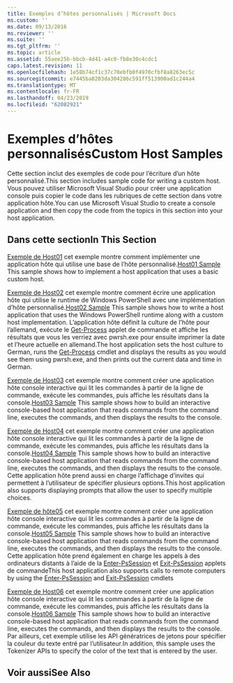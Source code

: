 ```yaml
---
title: Exemples d’hôtes personnalisés | Microsoft Docs
ms.custom: ''
ms.date: 09/13/2016
ms.reviewer: ''
ms.suite: ''
ms.tgt_pltfrm: ''
ms.topic: article
ms.assetid: 55aee25b-bbcb-4d41-a4c0-fb8e30c4cdc1
caps.latest.revision: 11
ms.openlocfilehash: 1e58b74cf1c37c70ebfb0f4970cfbf8a8263ec5c
ms.sourcegitcommit: e7445ba8203da304286c591ff513900ad1c244a4
ms.translationtype: MT
ms.contentlocale: fr-FR
ms.lasthandoff: 04/23/2019
ms.locfileid: "62082921"
---
```

# <a name="custom-host-samples"></a><span data-ttu-id="f7680-102">Exemples d’hôtes personnalisés</span><span class="sxs-lookup"><span data-stu-id="f7680-102">Custom Host Samples</span></span>

<span data-ttu-id="f7680-103">Cette section inclut des exemples de code pour l’écriture d’un hôte personnalisé.</span><span class="sxs-lookup"><span data-stu-id="f7680-103">This section includes sample code for writing a custom host.</span></span> <span data-ttu-id="f7680-104">Vous pouvez utiliser Microsoft Visual Studio pour créer une application console puis copier le code dans les rubriques de cette section dans votre application hôte.</span><span class="sxs-lookup"><span data-stu-id="f7680-104">You can use Microsoft Visual Studio to create a console application and then copy the code from the topics in this section into your host application.</span></span>

## <a name="in-this-section"></a><span data-ttu-id="f7680-105">Dans cette section</span><span class="sxs-lookup"><span data-stu-id="f7680-105">In This Section</span></span>

 <span data-ttu-id="f7680-106">[Exemple de Host01](./host01-sample.md) cet exemple montre comment implémenter une application hôte qui utilise une base de l’hôte personnalisé.</span><span class="sxs-lookup"><span data-stu-id="f7680-106">[Host01 Sample](./host01-sample.md) This sample shows how to implement a host application that uses a basic custom host.</span></span>

 <span data-ttu-id="f7680-107">[Exemple de Host02](./host02-sample.md) cet exemple montre comment écrire une application hôte qui utilise le runtime de Windows PowerShell avec une implémentation d’hôte personnalisé.</span><span class="sxs-lookup"><span data-stu-id="f7680-107">[Host02 Sample](./host02-sample.md) This sample shows how to write a host application that uses the Windows PowerShell runtime along with a custom host implementation.</span></span> <span data-ttu-id="f7680-108">L’application hôte définit la culture de l’hôte pour l’allemand, exécute le [Get-Process](/powershell/module/Microsoft.PowerShell.Management/Get-Process) applet de commande et affiche les résultats que vous les verriez avec pwrsh.exe pour ensuite imprimer la date et l’heure actuelle en allemand.</span><span class="sxs-lookup"><span data-stu-id="f7680-108">The host application sets the host culture to German, runs the [Get-Process](/powershell/module/Microsoft.PowerShell.Management/Get-Process) cmdlet and displays the results as you would see them using pwrsh.exe, and then prints out the current data and time in German.</span></span>

 <span data-ttu-id="f7680-109">[Exemple de Host03](./host03-sample.md) cet exemple montre comment créer une application hôte console interactive qui lit les commandes à partir de la ligne de commande, exécute les commandes, puis affiche les résultats dans la console.</span><span class="sxs-lookup"><span data-stu-id="f7680-109">[Host03 Sample](./host03-sample.md) This sample shows how to build an interactive console-based host application that reads commands from the command line, executes the commands, and then displays the results to the console.</span></span>

 <span data-ttu-id="f7680-110">[Exemple de Host04](./host04-sample.md) cet exemple montre comment créer une application hôte console interactive qui lit les commandes à partir de la ligne de commande, exécute les commandes, puis affiche les résultats dans la console.</span><span class="sxs-lookup"><span data-stu-id="f7680-110">[Host04 Sample](./host04-sample.md) This sample shows how to build an interactive console-based host application that reads commands from the command line, executes the commands, and then displays the results to the console.</span></span> <span data-ttu-id="f7680-111">Cette application hôte prend aussi en charge l’affichage d’invites qui permettent à l’utilisateur de spécifier plusieurs options.</span><span class="sxs-lookup"><span data-stu-id="f7680-111">This host application also supports displaying prompts that allow the user to specify multiple choices.</span></span>

 <span data-ttu-id="f7680-112">[Exemple de hôte05](./host05-sample.md) cet exemple montre comment créer une application hôte console interactive qui lit les commandes à partir de la ligne de commande, exécute les commandes, puis affiche les résultats dans la console.</span><span class="sxs-lookup"><span data-stu-id="f7680-112">[Host05 Sample](./host05-sample.md) This sample shows how to build an interactive console-based host application that reads commands from the command line, executes the commands, and then displays the results to the console.</span></span> <span data-ttu-id="f7680-113">Cette application hôte prend également en charge les appels à des ordinateurs distants à l’aide de la [Enter-PsSession](/powershell/module/Microsoft.PowerShell.Core/Enter-PSSession) et [Exit-PsSession](/powershell/module/Microsoft.PowerShell.Core/Exit-PSSession) applets de commande</span><span class="sxs-lookup"><span data-stu-id="f7680-113">This host application also supports calls to remote computers by using the [Enter-PsSession](/powershell/module/Microsoft.PowerShell.Core/Enter-PSSession) and [Exit-PsSession](/powershell/module/Microsoft.PowerShell.Core/Exit-PSSession) cmdlets</span></span>

 <span data-ttu-id="f7680-114">[Exemple de Host06](./host06-sample.md) cet exemple montre comment créer une application hôte console interactive qui lit les commandes à partir de la ligne de commande, exécute les commandes, puis affiche les résultats dans la console.</span><span class="sxs-lookup"><span data-stu-id="f7680-114">[Host06 Sample](./host06-sample.md) This sample shows how to build an interactive console-based host application that reads commands from the command line, executes the commands, and then displays the results to the console.</span></span> <span data-ttu-id="f7680-115">Par ailleurs, cet exemple utilise les API génératrices de jetons pour spécifier la couleur du texte entré par l’utilisateur.</span><span class="sxs-lookup"><span data-stu-id="f7680-115">In addition, this sample uses the Tokenizer APIs to specify the color of the text that is entered by the user.</span></span>

## <a name="see-also"></a><span data-ttu-id="f7680-116">Voir aussi</span><span class="sxs-lookup"><span data-stu-id="f7680-116">See Also</span></span>
